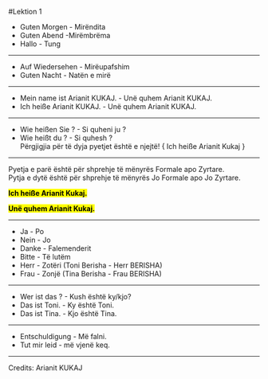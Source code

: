 #Lektion 1

- Guten Morgen - Mirëndita
- Guten Abend -Mirëmbrëma
- Hallo - Tung

---

- Auf Wiedersehen - Mirëupafshim
- Guten Nacht - Natën e mirë

---

- Mein name ist Arianit KUKAJ. - Unë quhem Arianit KUKAJ.
- Ich heiße Arianit KUKAJ. - Unë quhem Arianit KUKAJ.

---

- Wie heißen Sie ? - Si quheni ju ?
- Wie heißt du ? - Si quhesh ?  
  Përgjigjia për të dyja pyetjet është e njejtë! { Ich heiße Arianit Kukaj }

---

Pyetja e parë është për shprehje të mënyrës Formale apo Zyrtare.  
Pytja e dytë është për shprehje të mënyrës Jo Formale apo Jo Zyrtare.

<mark>**Ich heiße Arianit Kukaj.**</mark>

**<mark>Unë quhem Arianit Kukaj.</mark>**

---

- Ja - Po
- Nein - Jo
- Danke - Falemenderit
- Bitte - Të lutëm
- Herr - Zotëri (Toni Berisha - Herr BERISHA)
- Frau - Zonjë (Tina Berisha - Frau BERISHA)

---

- Wer ist das ? - Kush është ky/kjo?
- Das ist Toni. - Ky është Toni.
- Das ist Tina. - Kjo është Tina.

---

- Entschuldigung - Më falni.
- Tut mir leid - më vjenë keq.
---
Credits: Arianit KUKAJ
